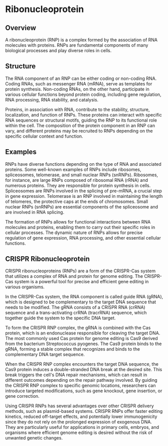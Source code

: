 # Ribonucleoprotein

## Overview

A ribonucleoprotein (RNP) is a complex formed by the association of RNA molecules with proteins. RNPs are fundamental components of many biological processes and play diverse roles in cells.

## Structure

The RNA component of an RNP can be either coding or non-coding RNA. Coding RNAs, such as messenger RNA (mRNA), serve as templates for protein synthesis. Non-coding RNAs, on the other hand, participate in various cellular functions beyond protein coding, including gene regulation, RNA processing, RNA stability, and catalysis.

Proteins, in association with RNA, contribute to the stability, structure, localization, and function of RNPs. These proteins can interact with specific RNA sequences or structural motifs, guiding the RNP to its functional role within the cell. The composition of the protein component in an RNP can vary, and different proteins may be recruited to RNPs depending on the specific cellular context and function.

## Examples

RNPs have diverse functions depending on the type of RNA and associated proteins. Some well-known examples of RNPs include ribosomes, spliceosomes, telomerase, and small nuclear RNPs (snRNPs). Ribosomes, for instance, are large RNPs composed of ribosomal RNA (rRNA) and numerous proteins. They are responsible for protein synthesis in cells. Spliceosomes are RNPs involved in the splicing of pre-mRNA, a crucial step in gene expression. Telomerase is an RNP involved in maintaining the length of telomeres, the protective caps at the ends of chromosomes. Small nuclear RNPs (snRNPs) are essential components of the spliceosome and are involved in RNA splicing.

The formation of RNPs allows for functional interactions between RNA molecules and proteins, enabling them to carry out their specific roles in cellular processes. The dynamic nature of RNPs allows for precise regulation of gene expression, RNA processing, and other essential cellular functions.

## CRISPR Ribonucleoprotein

CRISPR ribonucleoproteins (RNPs) are a form of the CRISPR-Cas system that utilizes a complex of RNA and protein for genome editing. The CRISPR-Cas system is a powerful tool for precise and efficient gene editing in various organisms.

In the CRISPR-Cas system, the RNA component is called guide RNA (gRNA), which is designed to be complementary to the target DNA sequence that needs to be modified. The gRNA consists of a CRISPR RNA (crRNA) sequence and a trans-activating crRNA (tracrRNA) sequence, which together guide the system to the specific DNA target.

To form the CRISPR RNP complex, the gRNA is combined with the Cas protein, which is an endonuclease responsible for cleaving the target DNA. The most commonly used Cas protein for genome editing is Cas9 derived from the bacterium Streptococcus pyogenes. The Cas9 protein binds to the gRNA, forming a stable complex that recognizes and binds to the complementary DNA target sequence.

When the CRISPR RNP complex encounters the target DNA sequence, the Cas9 protein induces a double-stranded DNA break at the desired site. This break triggers the cell's DNA repair mechanisms, which can result in different outcomes depending on the repair pathway involved. By guiding the CRISPR RNP complex to specific genomic locations, researchers can introduce targeted modifications, such as gene knockout, gene insertion, or gene correction.

Using CRISPR RNPs has several advantages over other CRISPR delivery methods, such as plasmid-based systems. CRISPR RNPs offer faster editing kinetics, reduced off-target effects, and potentially lower immunogenicity since they do not rely on the prolonged expression of exogenous DNA. They are particularly useful for applications in primary cells, embryos, and organisms where efficient genome editing is desired without the risk of unwanted genetic changes.